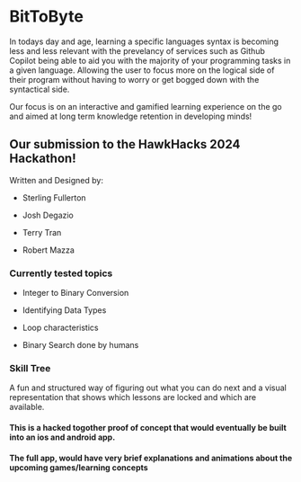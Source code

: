 # BitToByte

In todays day and age, learning a specific languages syntax is becoming less and less relevant with the prevelancy of services such as Github Copilot being able to aid you with the majority of your programming tasks in a given language. Allowing the user to focus more on the logical side of their program without having to worry or get bogged down with the syntactical side.

Our focus is on an interactive and gamified learning experience on the go and aimed at long term knowledge retention in developing minds!

## Our submission to the HawkHacks 2024 Hackathon!

Written and Designed by: 

- Sterling Fullerton

- Josh Degazio

- Terry Tran 

- Robert Mazza

### Currently tested topics

- Integer to Binary Conversion

- Identifying Data Types

- Loop characteristics

- Binary Search done by humans

### Skill Tree

A fun and structured way of figuring out what you can do next and a visual representation that shows which lessons are locked and which are available.

#### This is a hacked togother proof of concept that would eventually be built into an ios and android app. 

#### The full app, would have very brief explanations and animations about the upcoming games/learning concepts